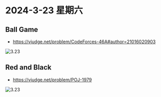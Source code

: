 # 2024-3-23 星期六

## Ball Game

- https://vjudge.net/problem/CodeForces-46A#author=21016020903

![3.23](https://img2.imgtp.com/2024/03/23/aS5lE6JH.png)

## Red and Black

- https://vjudge.net/problem/POJ-1979

![3.23](https://img2.imgtp.com/2024/03/23/D4gnyXCA.png)
